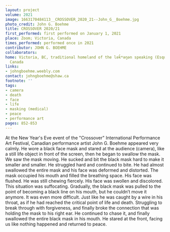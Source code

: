 ```yaml
---
layout: project
volume: 2021
image: 1663170484113__CROSSOVER_2020_21--John_G__Boehme.jpg
photo_credit: John G. Boehme
title: CROSSOVER 2020/21
first_performed: first performed on January 1, 2021
place: Zoom; Victoria, Canada
times_performed: performed once in 2021
contributor: JOHN G. BOEHME
collaborators:
home: Victoria, BC, traditional homeland of the lək̓ʷəŋən speaking (Esquimalt & Songhees),
  Canada
links:
- johngboehme.weebly.com
contact: johngboehme@shaw.ca
footnote: ''
tags:
- camera
- death
- face
- life
- masking (medical)
- peace
- performance art
pages: 852-853
---
```


At the New Year's Eve event of the "Crossover" International Performance Art Festival, Canadian performance artist John G. Boehme appeared very calmly. He wore a black face mask and stared at the audience (camera), like a still life object in front of the screen, then he began to swallow the mask. We saw the mask moving. He sucked and bit the black mask hard to make it smaller and smaller. He struggled hard and continued to bite. He had almost swallowed the entire mask and his face was deformed and distorted. The mask occupied his mouth and filled the breathing space. His face was flushed. He was still chewing fiercely. His face was swollen and discolored. This situation was suffocating. Gradually, the black mask was pulled to the point of becoming a black line on his mouth, but he couldn’t move it anymore. It was even more difficult. Just like he was caught by a wire in his throat, as if he had reached the critical point of life and death. Struggling to break through with forgiveness, and finally broke the connection that was holding the mask to his right ear. He continued to chase it, and finally swallowed the entire black mask in his mouth. He stared at the front, facing us like nothing happened and returned to peace.